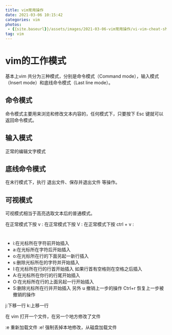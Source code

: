 ```yaml
---
title: vim常用操作
date: 2021-03-06 10:15:42
categories: vim
photos:
 - {{site.baseurl}}/assets/images/2021-03-06-vim常用操作/vi-vim-cheat-sheet-sch.gif
tag: vim
---
```




# vim的工作模式

基本上vim 共分为三种模式，分别是命令模式（Command mode），输入模式（Insert mode）和底线命令模式（Last line mode）。


## 命令模式

命令模式主要用来浏览和修改文本内容的，任何模式下，只要按下 Esc 键就可以返回命令模式。

## 输入模式

正常的编辑文字模式

## 底线命令模式

在末行模式下，执行 退出文件、保存并退出文件 等操作。
## 可视模式

可视模式相当于高亮选取文本后的普通模式。

在正常模式下按 v :
在正常模式下按 V :
在正常模式下按 ctrl + v : 

# 
* i:在光标所在字符前开始插入
* a:在光标所在字符后开始插入
* o:在光标所在行的下面另起一新行插入
* s:删除光标所在的字符并开始插入
* I:在光标所在行的行首开始插入 如果行首有空格则在空格之后插入
* A:在光标所在你行的行尾开始插入
* O:在光标所在行的上面另起一行开始插入
* S:删除光标所在行并开始插入
另外 u 撤销上一步的操作 Ctrl+r 恢复上一步被撤销的操作


j:下移一行
k:上移一行

在 vim 打开一个文件，在另一个地方修改了文件

:e 重新加载文件
:e! 强制丢掉本地修改，从磁盘加载文件
